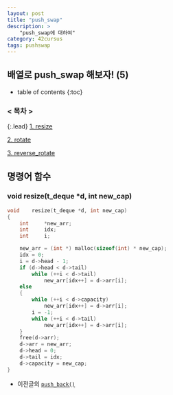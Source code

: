 ```yaml
---
layout: post
title: "push_swap"
description: >
    "push_swap에 대하여"
category: 42cursus
tags: pushswap
---
```

## 배열로 push_swap 해보자! (5)

* table of contents
{:toc}
### < 목차 >
{:.lead}
[1. resize](#void-resizet_deque-d-int-new_cap)

[2. rotate]()

[3. reverse_rotate]()

## 명령어 함수

### void	resize(t_deque *d, int new_cap)

~~~c
void	resize(t_deque *d, int new_cap)
{
	int		*new_arr;
	int		idx;
	int		i;

	new_arr = (int *) malloc(sizeof(int) * new_cap);
	idx = 0;
	i = d->head - 1;
	if (d->head < d->tail)
		while (++i < d->tail)
			new_arr[idx++] = d->arr[i];
	else
	{
		while (++i < d->capacity)
			new_arr[idx++] = d->arr[i];
		i = -1;
		while (++i < d->tail)
			new_arr[idx++] = d->arr[i];
	}
	free(d->arr);
	d->arr = new_arr;
	d->head = 0;
	d->tail = idx;
	d->capacity = new_cap;
}
~~~

- 이전글의 [`push_back()`]()